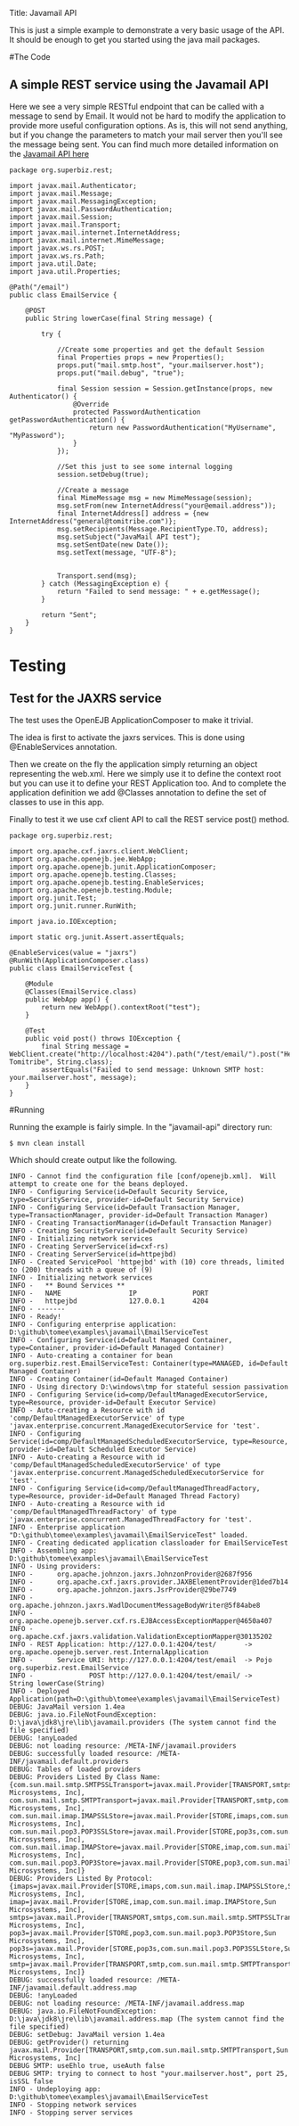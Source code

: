 Title: Javamail API

This is just a simple example to demonstrate a very basic usage of the API. It should be enough to get you started using the java mail packages.

#The Code

## A simple REST service using the Javamail API

Here we see a very simple RESTful endpoint that can be called with a message to send by Email. It would not be hard to modify the application to provide
more useful configuration options. As is, this will not send anything, but if you change the parameters to match your mail server then you'll see the message being sent.
You can find much more detailed information on the [Javamail API here](https://java.net/projects/javamail/pages/Home#Samples)

    package org.superbiz.rest;

    import javax.mail.Authenticator;
    import javax.mail.Message;
    import javax.mail.MessagingException;
    import javax.mail.PasswordAuthentication;
    import javax.mail.Session;
    import javax.mail.Transport;
    import javax.mail.internet.InternetAddress;
    import javax.mail.internet.MimeMessage;
    import javax.ws.rs.POST;
    import javax.ws.rs.Path;
    import java.util.Date;
    import java.util.Properties;

    @Path("/email")
    public class EmailService {

        @POST
        public String lowerCase(final String message) {

            try {

                //Create some properties and get the default Session
                final Properties props = new Properties();
                props.put("mail.smtp.host", "your.mailserver.host");
                props.put("mail.debug", "true");

                final Session session = Session.getInstance(props, new Authenticator() {
                    @Override
                    protected PasswordAuthentication getPasswordAuthentication() {
                        return new PasswordAuthentication("MyUsername", "MyPassword");
                    }
                });

                //Set this just to see some internal logging
                session.setDebug(true);

                //Create a message
                final MimeMessage msg = new MimeMessage(session);
                msg.setFrom(new InternetAddress("your@email.address"));
                final InternetAddress[] address = {new InternetAddress("general@tomitribe.com")};
                msg.setRecipients(Message.RecipientType.TO, address);
                msg.setSubject("JavaMail API test");
                msg.setSentDate(new Date());
                msg.setText(message, "UTF-8");


                Transport.send(msg);
            } catch (MessagingException e) {
                return "Failed to send message: " + e.getMessage();
            }

            return "Sent";
        }
    }

# Testing

## Test for the JAXRS service

The test uses the OpenEJB ApplicationComposer to make it trivial.

The idea is first to activate the jaxrs services. This is done using @EnableServices annotation.

Then we create on the fly the application simply returning an object representing the web.xml. Here we simply
use it to define the context root but you can use it to define your REST Application too. And to complete the
application definition we add @Classes annotation to define the set of classes to use in this app.

Finally to test it we use cxf client API to call the REST service post() method.

    package org.superbiz.rest;

    import org.apache.cxf.jaxrs.client.WebClient;
    import org.apache.openejb.jee.WebApp;
    import org.apache.openejb.junit.ApplicationComposer;
    import org.apache.openejb.testing.Classes;
    import org.apache.openejb.testing.EnableServices;
    import org.apache.openejb.testing.Module;
    import org.junit.Test;
    import org.junit.runner.RunWith;

    import java.io.IOException;

    import static org.junit.Assert.assertEquals;

    @EnableServices(value = "jaxrs")
    @RunWith(ApplicationComposer.class)
    public class EmailServiceTest {

        @Module
        @Classes(EmailService.class)
        public WebApp app() {
            return new WebApp().contextRoot("test");
        }

        @Test
        public void post() throws IOException {
            final String message = WebClient.create("http://localhost:4204").path("/test/email/").post("Hello Tomitribe", String.class);
            assertEquals("Failed to send message: Unknown SMTP host: your.mailserver.host", message);
        }
    }

#Running

Running the example is fairly simple. In the "javamail-api" directory run:

    $ mvn clean install

Which should create output like the following.

    INFO - Cannot find the configuration file [conf/openejb.xml].  Will attempt to create one for the beans deployed.
    INFO - Configuring Service(id=Default Security Service, type=SecurityService, provider-id=Default Security Service)
    INFO - Configuring Service(id=Default Transaction Manager, type=TransactionManager, provider-id=Default Transaction Manager)
    INFO - Creating TransactionManager(id=Default Transaction Manager)
    INFO - Creating SecurityService(id=Default Security Service)
    INFO - Initializing network services
    INFO - Creating ServerService(id=cxf-rs)
    INFO - Creating ServerService(id=httpejbd)
    INFO - Created ServicePool 'httpejbd' with (10) core threads, limited to (200) threads with a queue of (9)
    INFO - Initializing network services
    INFO -   ** Bound Services **
    INFO -   NAME                 IP              PORT
    INFO -   httpejbd             127.0.0.1       4204
    INFO - -------
    INFO - Ready!
    INFO - Configuring enterprise application: D:\github\tomee\examples\javamail\EmailServiceTest
    INFO - Configuring Service(id=Default Managed Container, type=Container, provider-id=Default Managed Container)
    INFO - Auto-creating a container for bean org.superbiz.rest.EmailServiceTest: Container(type=MANAGED, id=Default Managed Container)
    INFO - Creating Container(id=Default Managed Container)
    INFO - Using directory D:\windows\tmp for stateful session passivation
    INFO - Configuring Service(id=comp/DefaultManagedExecutorService, type=Resource, provider-id=Default Executor Service)
    INFO - Auto-creating a Resource with id 'comp/DefaultManagedExecutorService' of type 'javax.enterprise.concurrent.ManagedExecutorService for 'test'.
    INFO - Configuring Service(id=comp/DefaultManagedScheduledExecutorService, type=Resource, provider-id=Default Scheduled Executor Service)
    INFO - Auto-creating a Resource with id 'comp/DefaultManagedScheduledExecutorService' of type 'javax.enterprise.concurrent.ManagedScheduledExecutorService for 'test'.
    INFO - Configuring Service(id=comp/DefaultManagedThreadFactory, type=Resource, provider-id=Default Managed Thread Factory)
    INFO - Auto-creating a Resource with id 'comp/DefaultManagedThreadFactory' of type 'javax.enterprise.concurrent.ManagedThreadFactory for 'test'.
    INFO - Enterprise application "D:\github\tomee\examples\javamail\EmailServiceTest" loaded.
    INFO - Creating dedicated application classloader for EmailServiceTest
    INFO - Assembling app: D:\github\tomee\examples\javamail\EmailServiceTest
    INFO - Using providers:
    INFO -      org.apache.johnzon.jaxrs.JohnzonProvider@2687f956
    INFO -      org.apache.cxf.jaxrs.provider.JAXBElementProvider@1ded7b14
    INFO -      org.apache.johnzon.jaxrs.JsrProvider@29be7749
    INFO -      org.apache.johnzon.jaxrs.WadlDocumentMessageBodyWriter@5f84abe8
    INFO -      org.apache.openejb.server.cxf.rs.EJBAccessExceptionMapper@4650a407
    INFO -      org.apache.cxf.jaxrs.validation.ValidationExceptionMapper@30135202
    INFO - REST Application: http://127.0.0.1:4204/test/       -> org.apache.openejb.server.rest.InternalApplication
    INFO -      Service URI: http://127.0.0.1:4204/test/email  -> Pojo org.superbiz.rest.EmailService
    INFO -              POST http://127.0.0.1:4204/test/email/ ->      String lowerCase(String)
    INFO - Deployed Application(path=D:\github\tomee\examples\javamail\EmailServiceTest)
    DEBUG: JavaMail version 1.4ea
    DEBUG: java.io.FileNotFoundException: D:\java\jdk8\jre\lib\javamail.providers (The system cannot find the file specified)
    DEBUG: !anyLoaded
    DEBUG: not loading resource: /META-INF/javamail.providers
    DEBUG: successfully loaded resource: /META-INF/javamail.default.providers
    DEBUG: Tables of loaded providers
    DEBUG: Providers Listed By Class Name: {com.sun.mail.smtp.SMTPSSLTransport=javax.mail.Provider[TRANSPORT,smtps,com.sun.mail.smtp.SMTPSSLTransport,Sun Microsystems, Inc], com.sun.mail.smtp.SMTPTransport=javax.mail.Provider[TRANSPORT,smtp,com.sun.mail.smtp.SMTPTransport,Sun Microsystems, Inc], com.sun.mail.imap.IMAPSSLStore=javax.mail.Provider[STORE,imaps,com.sun.mail.imap.IMAPSSLStore,Sun Microsystems, Inc], com.sun.mail.pop3.POP3SSLStore=javax.mail.Provider[STORE,pop3s,com.sun.mail.pop3.POP3SSLStore,Sun Microsystems, Inc], com.sun.mail.imap.IMAPStore=javax.mail.Provider[STORE,imap,com.sun.mail.imap.IMAPStore,Sun Microsystems, Inc], com.sun.mail.pop3.POP3Store=javax.mail.Provider[STORE,pop3,com.sun.mail.pop3.POP3Store,Sun Microsystems, Inc]}
    DEBUG: Providers Listed By Protocol: {imaps=javax.mail.Provider[STORE,imaps,com.sun.mail.imap.IMAPSSLStore,Sun Microsystems, Inc], imap=javax.mail.Provider[STORE,imap,com.sun.mail.imap.IMAPStore,Sun Microsystems, Inc], smtps=javax.mail.Provider[TRANSPORT,smtps,com.sun.mail.smtp.SMTPSSLTransport,Sun Microsystems, Inc], pop3=javax.mail.Provider[STORE,pop3,com.sun.mail.pop3.POP3Store,Sun Microsystems, Inc], pop3s=javax.mail.Provider[STORE,pop3s,com.sun.mail.pop3.POP3SSLStore,Sun Microsystems, Inc], smtp=javax.mail.Provider[TRANSPORT,smtp,com.sun.mail.smtp.SMTPTransport,Sun Microsystems, Inc]}
    DEBUG: successfully loaded resource: /META-INF/javamail.default.address.map
    DEBUG: !anyLoaded
    DEBUG: not loading resource: /META-INF/javamail.address.map
    DEBUG: java.io.FileNotFoundException: D:\java\jdk8\jre\lib\javamail.address.map (The system cannot find the file specified)
    DEBUG: setDebug: JavaMail version 1.4ea
    DEBUG: getProvider() returning javax.mail.Provider[TRANSPORT,smtp,com.sun.mail.smtp.SMTPTransport,Sun Microsystems, Inc]
    DEBUG SMTP: useEhlo true, useAuth false
    DEBUG SMTP: trying to connect to host "your.mailserver.host", port 25, isSSL false
    INFO - Undeploying app: D:\github\tomee\examples\javamail\EmailServiceTest
    INFO - Stopping network services
    INFO - Stopping server services


